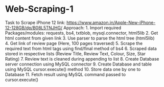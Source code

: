 # Web-Scraping-1
Task to Scrape  iPhone 12 link: https://www.amazon.in/Apple-New-iPhone-12-128GB/dp/B08L5TNJHG/
Approach:
    1. Import required Packages/modules: requests, bs4, txtblob, mysql.connector, html5lib
    2. Get html content from given link
    3. Use parser to parse the html tree (html5lib)
    4. Get link of review page (Here, 100 pages traversed)
    5. Scrape the required text from html tags using find/final method of bs4
    6. Scraped data stored in respective lists (Review Title, Review Text, Colour, Size, Star Rating)
    7. Review text is cleaned during appending to list
    8. Create Database server connection using MySQL connector
    9. Create Database and table using MySQL cursor.execute() method
    10. Store data one by one to Database
    11. Fetch result using MySQL command passed to cursor.execute()
